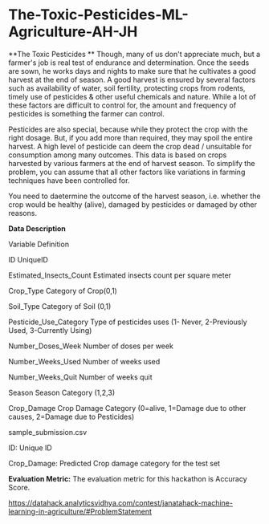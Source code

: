 # The-Toxic-Pesticides-ML-Agriculture-AH-JH


**The Toxic Pesticides
**
Though, many of us don't appreciate much, but a farmer's job is real test of endurance and determination. Once the seeds are sown, he works days and nights to make sure that he cultivates a good harvest at the end of season. A good harvest is ensured by several factors such as availability of water, soil fertility, protecting crops from rodents, timely use of pesticides & other useful chemicals and nature. While a lot of these factors are difficult to control for, the amount and frequency of pesticides is something the farmer can control.

Pesticides are also special, because while they protect the crop with the right dosage. But, if you add more than required, they may spoil the entire harvest. A high level of pesticide can deem the crop dead / unsuitable for consumption among many outcomes. This data is based on crops harvested by various farmers at the end of harvest season. To simplify the problem, you can assume that all other factors like variations in farming techniques have been controlled for.

You need to daetermine the outcome of the harvest season, i.e. whether the crop would be healthy (alive), damaged by pesticides or damaged by other reasons.



**Data Description**

Variable	Definition

ID	UniqueID

Estimated_Insects_Count	Estimated insects count per square meter

Crop_Type	Category of Crop(0,1)

Soil_Type	Category of Soil (0,1)

Pesticide_Use_Category	Type of pesticides uses (1- Never, 2-Previously Used, 3-Currently Using)

Number_Doses_Week	Number of doses per week

Number_Weeks_Used	Number of weeks used

Number_Weeks_Quit	Number of weeks quit

Season	Season Category (1,2,3)

Crop_Damage	Crop Damage Category (0=alive, 1=Damage due to other causes, 2=Damage due to Pesticides)


sample_submission.csv

ID: Unique ID

Crop_Damage: Predicted Crop damage category for the test set 





**Evaluation Metric:**
The evaluation metric for this hackathon is Accuracy Score.


https://datahack.analyticsvidhya.com/contest/janatahack-machine-learning-in-agriculture/#ProblemStatement
